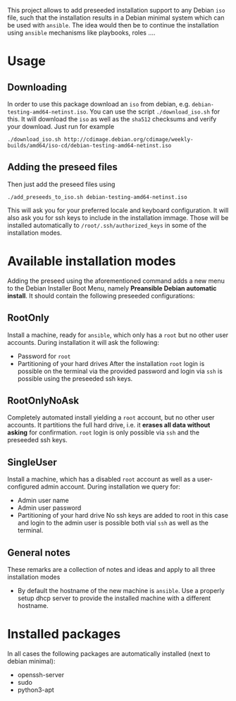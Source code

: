 This project allows to add preseeded installation support to any Debian ``iso`` file, such that
the installation results in a Debian minimal system which can be used with ``ansible``.
The idea would then be to continue the installation using ``ansible`` mechanisms like playbooks, roles ....

# Usage

## Downloading
In order to use this package download an ``iso`` from debian, e.g. ``debian-testing-amd64-netinst.iso``. 
You can use the script ``./download_iso.sh`` for this. 
It will download the ``iso`` as well as the ``sha512`` checksums and verify your download.
Just run for example
```
./download_iso.sh http://cdimage.debian.org/cdimage/weekly-builds/amd64/iso-cd/debian-testing-amd64-netinst.iso
```

## Adding the preseed files
Then just add the preseed files using
```
./add_preseeds_to_iso.sh debian-testing-amd64-netinst.iso
```
This will ask you for your preferred locale and keyboard configuration. 
It will also ask you for ssh keys to include in the installation immage.
Those will be installed automatically to ``/root/.ssh/authorized_keys`` in some of the installation modes.

# Available installation modes
Adding the preseed using the aforementioned command adds a new menu to the Debian Installer Boot Menu, namely **Preansible Debian automatic install**.
It should contain the following preseeded configurations:

## RootOnly
Install a machine, ready for ``ansible``, which only has a ``root`` but no other user accounts.
During installation it will ask the following:
  - Password for ``root``
  - Partitioning of your hard drives
After the installation ``root`` login is possible on the terminal via the provided password and login via ``ssh`` is possible using the preseeded ssh keys.

## RootOnlyNoAsk
Completely automated install yielding a ``root`` account, but no other user accounts.
It partitions the full hard drive, i.e. it **erases all data without asking** for confirmation.
``root`` login is only possible via ``ssh`` and the preseeded ssh keys.

## SingleUser
Install a machine, which has a disabled ``root`` account as well as a user-configured admin account.
During installation we query for:
- Admin user name
- Admin user password
- Partitioning of your hard drive
No ssh keys are added to root in this case and login to the admin user is possible both vial ``ssh`` as well as the terminal.

## General notes
These remarks are a collection of notes and ideas and apply to all three installation modes
- By default the hostname of the new machine is ``ansible``. Use a properly setup dhcp server to provide the installed machine with a different hostname.

# Installed packages
In all cases the following packages are automatically installed (next to debian minimal):
  - openssh-server
  - sudo
  - python3-apt
